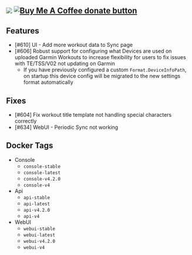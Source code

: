 [![](https://img.shields.io/static/v1?label=Sponsor&message=%E2%9D%A4&logo=GitHub&color=%23fe8e86)](https://github.com/sponsors/philosowaffle) <span class="badge-buymeacoffee"><a href="https://www.buymeacoffee.com/philosowaffle" title="Donate to this project using Buy Me A Coffee"><img src="https://img.shields.io/badge/buy%20me%20a%20coffee-donate-yellow.svg" alt="Buy Me A Coffee donate button" /></a></span>
---

## Features

- [#610] UI - Add more workout data to Sync page
- [#606] Robust support for configuring what Devices are used on uploaded Garmin Workouts to increase flexibility for users to fix issues with TE/TSS/V02 not updating on Garmin
    - If you have previously configured a custom `Format.DeviceInfoPath`, on startup this device config will be migrated to the new settings format automatically

## Fixes

- [#604] Fix workout title template not handling special characters correctly
- [#634] WebUI - Periodic Sync not working

## Docker Tags

- Console
    - `console-stable`
    - `console-latest`
    - `console-v4.2.0`
    - `console-v4`
- Api
    - `api-stable`
    - `api-latest`
    - `api-v4.2.0`
    - `api-v4`
- WebUI
    - `webui-stable`
    - `webui-latest`
    - `webui-v4.2.0`
    - `webui-v4`
